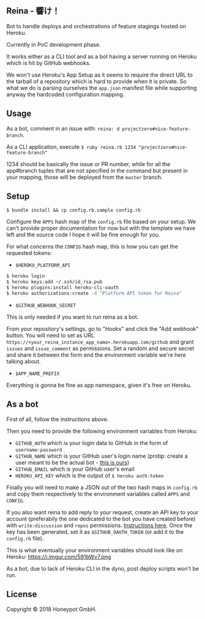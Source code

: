 Reina - 響け！
-------------

Bot to handle deploys and orchestrations
of feature stagings hosted on Heroku.

Currently in PoC development phase.

It works either as a CLI tool and as a bot having a
server running on Heroku which is hit by GitHub webhooks.

We won't use Heroku's App Setup as it seems to require
the direct URL to the tarball of a repository which is
hard to provide when it is private. So what we do
is parsing ourselves the `app.json` manifest file
while supporting anyway the hardcoded configuration mapping.

Usage
----

As a bot, comment in an issue with: `reina: d projectzero#nice-feature-branch`.

As a CLI application, execute `$ ruby reina.rb 1234 "projectzero#nice-feature-branch"`

1234 should be basically the issue or PR number, while for all the app#branch tuples
that are not specified in the command but present in your mapping, those will be
deployed from the `master` branch.

Setup
-----

`$ bundle install && cp config.rb.sample config.rb`

Configure the `APPS` hash map of the `config.rb` file based on your setup.
We can't provide proper documentation for now but with the template we have left
and the source code I hope it will be fine enough for you.

For what concerns the `CONFIG` hash map, this is how you can get the requested tokens:

- `$HEROKU_PLATFORM_API`

```sh
$ heroku login
$ heroku keys:add ~/.ssh/id_rsa.pub
$ heroku plugins:install heroku-cli-oauth
$ heroku authorizations:create -d "Platform API token for Reina"
```

- `$GITHUB_WEBHOOK_SECRET`

This is only needed if you want to run reina as a bot.

From your repository's settings, go to "Hooks" and click the "Add webhook" button.
You will need to set as URL `https://<your_reina_instance_app_name>.herokuapp.com/github`
and grant `issues` and `issue_comment` as permissions.
Set a random and secure secret and share it between the form end the environment variable
we're here talking about.

- `$APP_NAME_PREFIX`

Everything is gonna be fine as app namespace, given it's free on Heroku.

As a bot
--------

First of all, follow the instructions above.

Then you need to provide the following environment variables from Heroku:
- `GITHUB_AUTH` which is your login data to GitHub in the form of `username:password`
- `GITHUB_NAME` which is your GitHub user's login name (protip: create a user meant to be the actual bot - [this is ours](https://github.com/reina-hp))
- `GITHUB_EMAIL` which is your GitHub user's email
- `HEROKU_API_KEY` which is the output of `$ heroku auth:token`

Finally you will need to make a JSON out of the two hash maps in `config.rb` and copy them respectively to the environment variables called `APPS` and `CONFIG`.

If you also want reina to add reply to your request, create an API key to your account (preferabily the one dedicated to the bot you have created before)
with `write:discussion` and `repos` permissions. [Instructions here](https://help.github.com/articles/creating-a-personal-access-token-for-the-command-line/).
Once the key has been generated, set it as `$GITHUB_OAUTH_TOKEN` (or add it to the `config.rb` file).

This is what eventually your environment variables should look like on Heroku: https://i.imgur.com/591bWv7.png

As a bot, due to lack of Heroku CLI in the dyno, post deploy scripts won't be run.

License
-------

Copyright © 2018 Honeypot GmbH.
